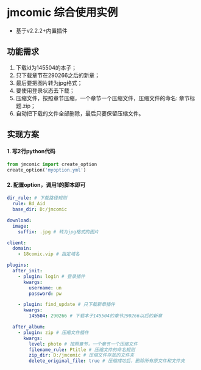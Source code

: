 # jmcomic 综合使用实例

* 基于v2.2.2+内置插件

## 功能需求

1. 下载id为145504的本子；
2. 只下载章节在290266之后的新章；
3. 最后要把图片转为jpg格式；
4. 要使用登录状态去下载；
5. 压缩文件，按照章节压缩，一个章节一个压缩文件，压缩文件的命名: 章节标题.zip；
6. 自动把下载的文件全部删除，最后只要保留压缩文件。

## 实现方案

#### 1. 写2行python代码
```python
from jmcomic import create_option
create_option('myoption.yml')
```

#### 2. 配置option，调用1的脚本即可
```yml
dir_rule: # 下载路径规则
  rule: Bd_Aid
  base_dir: D:/jmcomic

download:
  image:
    suffix: .jpg # 转为jpg格式的图片

client:
  domain:
    - 18comic.vip # 指定域名

plugins:
  after_init:
    - plugin: login # 登录插件
      kwargs:
        username: un
        password: pw

    - plugin: find_update # 只下载新章插件
      kwargs:
        145504: 290266 # 下载本子145504的章节290266以后的新章

  after_album:
    - plugin: zip # 压缩文件插件
      kwargs:
        level: photo # 按照章节，一个章节一个压缩文件
        filename_rule: Ptitle # 压缩文件的命名规则
        zip_dir: D:/jmcomic # 压缩文件存放的文件夹
        delete_original_file: true # 压缩成功后，删除所有原文件和文件夹
```
